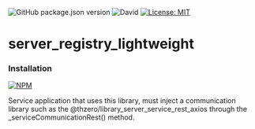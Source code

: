 ![GitHub package.json version](https://img.shields.io/github/package-json/v/thzero/server_registry_lightweight)
![David](https://img.shields.io/david/thzero/server_registry_lightweight)
[![License: MIT](https://img.shields.io/badge/License-MIT-yellow.svg)](https://opensource.org/licenses/MIT)

# server_registry_lightweight

### Installation

[![NPM](https://nodei.co/npm/@thzero/server_registry_lightweight.png?compact=true)](https://npmjs.org/package/@thzero/server_registry_lightweight)

Service application that uses this library, must inject a communication library such as the @thzero/library_server_service_rest_axios through the _serviceCommunicationRest() method.